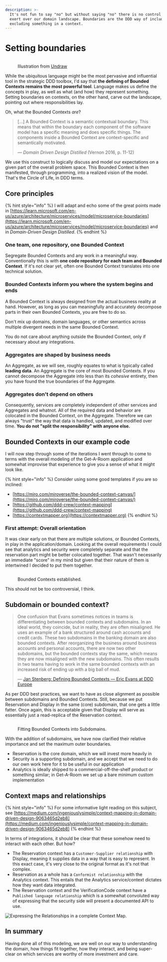 ```yaml
---
description: >-
  It's not fun to say "no" but without saying "no" there is no control we can
  exert over our domain landscape. Boundaries are the DDD way of including or
  excluding something in a context.
---
```


# Setting boundaries

<figure><img src="../.gitbook/assets/undraw_circles_y7s2.png" alt=""><figcaption><p>Illustration from <a href="https://undraw.co/">Undraw</a></p></figcaption></figure>

While the ubiquitous language might be the most pervasive and influential tool in the strategic DDD toolbox, I'd say that **the defining of Bounded Contexts remains the most powerful tool**. Language makes us define the concepts in play, as well as what (and how) they represent something. Setting boundaries on contexts, on the other hand, carve out the landscape, pointing out where responsibilities lay.

Oh, what the Bounded Contexts _are_?

> \[...] A Bounded Context is a semantic contextual boundary. This means that within the boundary each component of the software model has a specific meaning and does specific things. The components inside a Bounded Context are context-specific and semantically motivated.
>
> — _Domain Driven Design Distilled_ (Vernon 2016, p. 11-12)

We use this construct to logically discuss and model our expectations on a given part of the overall problem space. This Bounded Context is then manifested, through programming, into a realized vision of the model. That's the Circle of Life, in DDD terms.

## Core principles

{% hint style="info" %}
I will adapt and echo some of the great points made in [https://learn.microsoft.com/en-us/azure/architecture/microservices/model/microservice-boundaries](https://learn.microsoft.com/en-us/azure/architecture/microservices/model/microservice-boundaries) and in _Domain-Driven Design Distilled_.
{% endhint %}

### One team, one repository, one Bounded Context

Segregate Bounded Contexts and any work in a meaningful way. Conventionally this is with **one code repository for each team and Bounded Context**. If it's not clear yet, often one Bounded Context translates into one technical solution.

### Bounded Contexts inform you where the system begins and ends

A Bounded Context is always designed from the actual business reality at hand. However, as long as you can meaningfully and accurately decompose parts in their own Bounded Contexts, you are free to do so.

Don't mix up domains, domain languages, or other semantics across multiple divergent needs in the same Bounded Context.

You do not care about anything outside the Bounded Context, only if necessary about any integrations.

### Aggregates are shaped by business needs

An Aggregate, as we will see, roughly equates to what is typically called **leading data**. An Aggregate is the core of most Bounded Contexts. If you cannot decompose the Aggregate into less than its _cohesive_ entirety, then you have found the true boundaries of the Aggregate.

### Aggregates don't depend on others

Consequently, services are completely independent of other services and Aggregates and whatnot. All of the required data and behavior are colocated in the Bounded Context, on the Aggregate. Therefore we can always "trust" the way that data is handled, updated, and modified over time. **You do not "split the responsibility" with anyone else.**

## Bounded Contexts in our example code

I will now step through some of the iterations I went through to come to terms with the overall modeling of the Get-A-Room application and somewhat improvise that experience to give you a sense of what it might look like.

{% hint style="info" %}
Consider using some good templates if you are so inclined:

- [https://miro.com/miroverse/the-bounded-context-canvas/](https://miro.com/miroverse/the-bounded-context-canvas/)
- [https://github.com/ddd-crew/context-mapping](https://github.com/ddd-crew/context-mapping)
- [https://contextmapper.org](https://contextmapper.org)
  {% endhint %}

### First attempt: Overall orientation

It was clear early on that there are multiple solutions, or Bounded Contexts, in play in the application/domain. Looking at the overall requirements I could see that analytics and security were completely separate and that the reservation part might be better colocated together. That wasn't necessarily an immediate "score" in my mind but given that their nature of them is intertwined I decided to put them together.

<figure><img src="../.gitbook/assets/Get-A-Room Context Map 1.png" alt=""><figcaption><p>Bounded Contexts established.</p></figcaption></figure>

This should not be too controversial, I think.

## Subdomain or bounded context?

> One confusion that Evans sometimes notices in teams is differentiating between bounded contexts and subdomains. In an ideal world, they coincide, but in reality, they are often misaligned. He uses an example of a bank structured around cash accounts and credit cards. These two subdomains in the banking domain are also bounded contexts. After reorganizing the business around business accounts and personal accounts, there are now two other subdomains, but the bounded contexts stay the same, which means they are now misaligned with the new subdomains. This often results in two teams having to work in the same bounded contexts with an increased risk of ending up with a big ball of mud.
>
> — [Jan Stenberg: Defining Bounded Contexts — Eric Evans at DDD Europe](https://www.infoq.com/news/2019/06/bounded-context-eric-evans/)

As per DDD best practices, we want to have as close alignment as possible between subdomains and Bounded Contexts. Still, because we put Reservation and Display in the same (core) subdomain, that one gets a little fatter. Once again, this is acceptable given that Display will serve as essentially just a read-replica of the Reservation context.

<figure><img src="../.gitbook/assets/Get-A-Room Context Map 2.png" alt=""><figcaption><p>Fitting Bounded Contexts into Subdomains.</p></figcaption></figure>

With the addition of subdomains, we have now clarified their relative importance and set the maximum outer boundaries.

- Reservation is the core domain, which we will invest more heavily in
- Security is a supporting subdomain, and we accept that we need to do our own work here for it to be useful in our application
- Analytics is ideally shipped to a commercial-off-the-shelf product or something similar; in Get-A-Room we set up a bare minimum custom implementation

## Context maps and relationships

{% hint style="info" %}
For some informative light reading on this subject, see [https://medium.com/ingeniouslysimple/context-mapping-in-domain-driven-design-9063465d2eb8](https://medium.com/ingeniouslysimple/context-mapping-in-domain-driven-design-9063465d2eb8)
{% endhint %}

In terms of integrations, it should be clear that these somehow need to interact with each other. But how?

- The Reservation context has a `Customer-Supplier relationship` with Display, meaning it supplies data in a way that is easy to represent. In this exact case, it's very close to the original format as it's not that complex.
- Reservation as a whole has a `Conformist relationship` with the Analytics context. This entails that the Analytics service/context dictates how they want data integrated.
- The Reservation context and the VerificationCode context have a `Published language relationship` which is a somewhat convoluted way of expressing that the security side will present a documented API to use.

![Expressing the Relationships in a complete Context Map.](<../.gitbook/assets/Get-A-Room Context Map.png>)

## In summary

Having done all of this modeling, we are well on our way to understanding the domain, how things fit together, how they interact, and being super-clear on which services are worthy of more investment and care.
